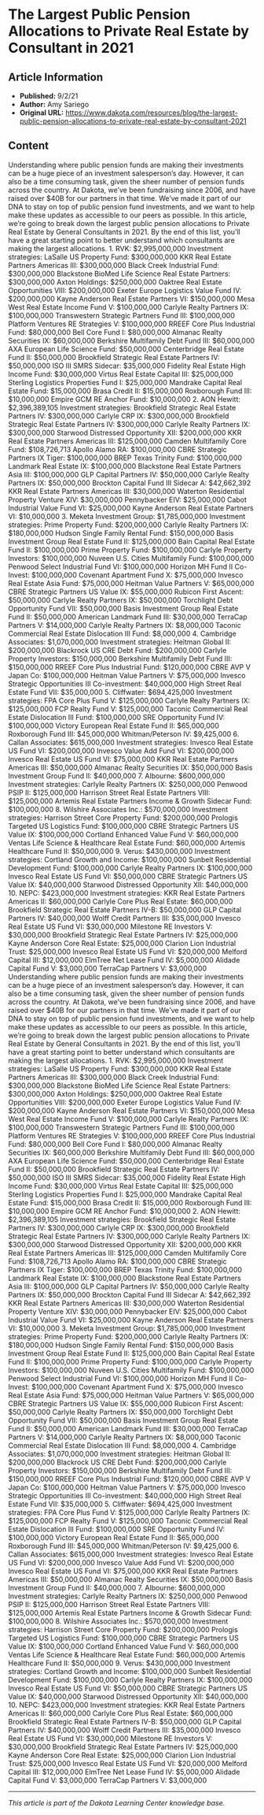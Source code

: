 # The Largest Public Pension Allocations to Private Real Estate by Consultant in 2021

## Article Information
- **Published:** 9/2/21
- **Author:** Amy Sariego
- **Original URL:** https://www.dakota.com/resources/blog/the-largest-public-pension-allocations-to-private-real-estate-by-consultant-2021

## Content

Understanding where public pension funds are making their investments can be a huge piece of an investment salesperson’s day. However, it can also be a time consuming task, given the sheer number of pension funds across the country. At Dakota, we’ve been fundraising since 2006, and have raised over $40B for our partners in that time. We’ve made it part of our DNA to stay on top of public pension fund investments, and we want to help make these updates as accessible to our peers as possible. In this article, we’re going to break down the largest public pension allocations to Private Real Estate by General Consultants in 2021. By the end of this list, you’ll have a great starting point to better understand which consultants are making the largest allocations. 1. RVK: $2,995,000,000 Investment strategies: LaSalle US Property Fund: $300,000,000 KKR Real Estate Partners Americas III: $300,000,000 Black Creek Industrial Fund: $300,000,000 Blackstone BioMed Life Science Real Estate Partners: $300,000,000 Axton Holdings: $250,000,000 Oaktree Real Estate Opportunities VIII: $200,000,000 Exeter Europe Logistics Value Fund IV: $200,000,000 Kayne Anderson Real Estate Partners VI: $150,000,000 Mesa West Real Estate Income Fund V: $100,000,000 Carlyle Realty Partners IX: $100,000,000 Transwestern Strategic Partners Fund III: $100,000,000 Platform Ventures RE Strategies V: $100,000,000 RREEF Core Plus Industrial Fund: $80,000,000 Bell Core Fund I: $80,000,000 Almanac Realty Securities IX: $60,000,000 Berkshire Multifamily Debt Fund III: $60,000,000 AXA European Life Science Fund: $50,000,000 Centerbridge Real Estate Fund II: $50,000,000 Brookfield Strategic Real Estate Partners IV: $50,000,000 ISO III SMRS Sidecar: $35,000,000 Fidelity Real Estate High Income Fund: $30,000,000 Virtus Real Estate Capital III: $25,000,000 Sterling Logistics Properties Fund I: $25,000,000 Mandrake Capital Real Estate Fund: $15,000,000 Brasa Credit II: $15,000,000 Roxborough Fund III: $10,000,000 Empire GCM RE Anchor Fund: $10,000,000 2. AON Hewitt: $2,396,389,105 Investment strategies: Brookfield Strategic Real Estate Partners IV: $300,000,000 Carlyle CRP IX: $300,000,000 Brookfield Strategic Real Estate Partners IV: $300,000,000 Carlyle Realty Partners IX: $300,000,000 Starwood Distressed Opportunity XII: $200,000,000 KKR Real Estate Partners Americas III: $125,000,000 Camden Multifamily Core Fund: $108,726,713 Apollo Alamo RA: $100,000,000 CBRE Strategic Partners IX Tiger: $100,000,000 BREP Texas Trinity Fund: $100,000,000 Landmark Real Estate IX: $100,000,000 Blackstone Real Estate Partners Asia III: $100,000,000 GLP Capital Partners IV: $50,000,000 Carlyle Realty Partners IX: $50,000,000 Brockton Capital Fund III Sidecar A: $42,662,392 KKR Real Estate Partners Americas III: $30,000,000 Waterton Residential Property Venture XIV: $30,000,000 Pennybacker EIV: $25,000,000 Cabot Industrial Value Fund VI: $25,000,000 Kayne Anderson Real Estate Partners VI: $10,000,000 3. Meketa Investment Group: $1,785,000,000 Investment strategies: Prime Property Fund: $200,000,000 Carlyle Realty Partners IX: $180,000,000 Hudson Single Family Rental Fund: $150,000,000 Basis Investment Group Real Estate Fund II: $125,000,000 Bain Capital Real Estate Fund II: $100,000,000 Prime Property Fund: $100,000,000 Carlyle Property Investors: $100,000,000 Nuveen U.S. Cities Multifamily Fund: $100,000,000 Penwood Select Industrial Fund VI: $100,000,000 Horizon MH Fund II Co-Invest: $100,000,000 Covenant Apartment Fund X: $75,000,000 Invesco Real Estate Asia Fund: $75,000,000 Heitman Value Partners V: $65,000,000 CBRE Strategic Partners US Value IX: $55,000,000 Rubicon First Ascent: $50,000,000 Carlyle Realty Partners IX: $50,000,000 Torchlight Debt Opportunity Fund VII: $50,000,000 Basis Investment Group Real Estate Fund II: $50,000,000 American Landmark Fund III: $30,000,000 TerraCap Partners V: $14,000,000 Carlyle Realty Partners IX: $8,000,000 Taconic Commercial Real Estate Dislocation III Fund: $8,000,000 4. Cambridge Associates: $1,070,000,000 Investment strategies: Heitman Global II: $200,000,000 Blackrock US CRE Debt Fund: $200,000,000 Carlyle Property Investors: $150,000,000 Berkshire Multifamily Debt Fund III: $150,000,000 RREEF Core Plus Industrial Fund: $120,000,000 CBRE AVP V Japan Co: $100,000,000 Heitman Value Partners V: $75,000,000 Invesco Strategic Opportunities III Co-investment: $40,000,000 High Street Real Estate Fund VII: $35,000,000 5. Cliffwater: $694,425,000 Investment strategies: FPA Core Plus Fund V: $125,000,000 Carlyle Realty Partners IX: $125,000,000 FCP Realty Fund V: $125,000,000 Taconic Commercial Real Estate Dislocation III Fund: $100,000,000 SRE Opportunity Fund IV: $100,000,000 Victory European Real Estate Fund II: $65,000,000 Roxborough Fund III: $45,000,000 Whitman/Peterson IV: $9,425,000 6. Callan Associates: $615,000,000 Investment strategies: Invesco Real Estate US Fund VI: $200,000,000 Invesco Value Add Fund VI: $200,000,000 Invesco Real Estate US Fund VI: $75,000,000 KKR Real Estate Partners Americas III: $50,000,000 Almanac Realty Securities IX: $50,000,000 Basis Investment Group Fund II: $40,000,000 7. Albourne: $600,000,000 Investment strategies: Carlyle Realty Partners IX: $250,000,000 Penwood PSIP II: $125,000,000 Harrison Street Real Estate Partners VIII: $125,000,000 Artemis Real Estate Partners Income & Growth Sidecar Fund: $100,000,000 8. Wilshire Associates Inc.: $570,000,000 Investment strategies: Harrison Street Core Property Fund: $200,000,000 Prologis Targeted US Logistics Fund: $100,000,000 CBRE Strategic Partners US Value IX: $100,000,000 Cortland Enhanced Value Fund V: $60,000,000 Ventas Life Science & Healthcare Real Estate Fund: $60,000,000 Artemis Healthcare Fund II: $50,000,000 9. Verus: $430,000,000 Investment strategies: Cortland Growth and Income: $100,000,000 Sunbelt Residential Development Fund: $100,000,000 Carlyle Realty Partners IX: $100,000,000 Invesco Real Estate US Fund VI: $50,000,000 CBRE Strategic Partners US Value IX: $40,000,000 Starwood Distressed Opportunity XII: $40,000,000 10. NEPC: $423,000,000 Investment strategies: KKR Real Estate Partners Americas II: $60,000,000 Carlyle Core Plus Real Estate: $60,000,000 Brookfield Strategic Real Estate Partners IV-B: $50,000,000 GLP Capital Partners IV: $40,000,000 Wolff Credit Partners III: $35,000,000 Invesco Real Estate US Fund VI: $30,000,000 Milestone RE Investors V: $30,000,000 Brookfield Strategic Real Estate Partners IV: $25,000,000 Kayne Anderson Core Real Estate: $25,000,000 Clarion Lion Industrial Trust: $25,000,000 Invesco Real Estate US Fund VI: $20,000,000 Melford Capital III: $12,000,000 ElmTree Net Lease Fund IV: $5,000,000 Alidade Capital Fund V: $3,000,000 TerraCap Partners V: $3,000,000 Understanding where public pension funds are making their investments can be a huge piece of an investment salesperson’s day. However, it can also be a time consuming task, given the sheer number of pension funds across the country. At Dakota, we’ve been fundraising since 2006, and have raised over $40B for our partners in that time. We’ve made it part of our DNA to stay on top of public pension fund investments, and we want to help make these updates as accessible to our peers as possible. In this article, we’re going to break down the largest public pension allocations to Private Real Estate by General Consultants in 2021. By the end of this list, you’ll have a great starting point to better understand which consultants are making the largest allocations. 1. RVK: $2,995,000,000 Investment strategies: LaSalle US Property Fund: $300,000,000 KKR Real Estate Partners Americas III: $300,000,000 Black Creek Industrial Fund: $300,000,000 Blackstone BioMed Life Science Real Estate Partners: $300,000,000 Axton Holdings: $250,000,000 Oaktree Real Estate Opportunities VIII: $200,000,000 Exeter Europe Logistics Value Fund IV: $200,000,000 Kayne Anderson Real Estate Partners VI: $150,000,000 Mesa West Real Estate Income Fund V: $100,000,000 Carlyle Realty Partners IX: $100,000,000 Transwestern Strategic Partners Fund III: $100,000,000 Platform Ventures RE Strategies V: $100,000,000 RREEF Core Plus Industrial Fund: $80,000,000 Bell Core Fund I: $80,000,000 Almanac Realty Securities IX: $60,000,000 Berkshire Multifamily Debt Fund III: $60,000,000 AXA European Life Science Fund: $50,000,000 Centerbridge Real Estate Fund II: $50,000,000 Brookfield Strategic Real Estate Partners IV: $50,000,000 ISO III SMRS Sidecar: $35,000,000 Fidelity Real Estate High Income Fund: $30,000,000 Virtus Real Estate Capital III: $25,000,000 Sterling Logistics Properties Fund I: $25,000,000 Mandrake Capital Real Estate Fund: $15,000,000 Brasa Credit II: $15,000,000 Roxborough Fund III: $10,000,000 Empire GCM RE Anchor Fund: $10,000,000 2. AON Hewitt: $2,396,389,105 Investment strategies: Brookfield Strategic Real Estate Partners IV: $300,000,000 Carlyle CRP IX: $300,000,000 Brookfield Strategic Real Estate Partners IV: $300,000,000 Carlyle Realty Partners IX: $300,000,000 Starwood Distressed Opportunity XII: $200,000,000 KKR Real Estate Partners Americas III: $125,000,000 Camden Multifamily Core Fund: $108,726,713 Apollo Alamo RA: $100,000,000 CBRE Strategic Partners IX Tiger: $100,000,000 BREP Texas Trinity Fund: $100,000,000 Landmark Real Estate IX: $100,000,000 Blackstone Real Estate Partners Asia III: $100,000,000 GLP Capital Partners IV: $50,000,000 Carlyle Realty Partners IX: $50,000,000 Brockton Capital Fund III Sidecar A: $42,662,392 KKR Real Estate Partners Americas III: $30,000,000 Waterton Residential Property Venture XIV: $30,000,000 Pennybacker EIV: $25,000,000 Cabot Industrial Value Fund VI: $25,000,000 Kayne Anderson Real Estate Partners VI: $10,000,000 3. Meketa Investment Group: $1,785,000,000 Investment strategies: Prime Property Fund: $200,000,000 Carlyle Realty Partners IX: $180,000,000 Hudson Single Family Rental Fund: $150,000,000 Basis Investment Group Real Estate Fund II: $125,000,000 Bain Capital Real Estate Fund II: $100,000,000 Prime Property Fund: $100,000,000 Carlyle Property Investors: $100,000,000 Nuveen U.S. Cities Multifamily Fund: $100,000,000 Penwood Select Industrial Fund VI: $100,000,000 Horizon MH Fund II Co-Invest: $100,000,000 Covenant Apartment Fund X: $75,000,000 Invesco Real Estate Asia Fund: $75,000,000 Heitman Value Partners V: $65,000,000 CBRE Strategic Partners US Value IX: $55,000,000 Rubicon First Ascent: $50,000,000 Carlyle Realty Partners IX: $50,000,000 Torchlight Debt Opportunity Fund VII: $50,000,000 Basis Investment Group Real Estate Fund II: $50,000,000 American Landmark Fund III: $30,000,000 TerraCap Partners V: $14,000,000 Carlyle Realty Partners IX: $8,000,000 Taconic Commercial Real Estate Dislocation III Fund: $8,000,000 4. Cambridge Associates: $1,070,000,000 Investment strategies: Heitman Global II: $200,000,000 Blackrock US CRE Debt Fund: $200,000,000 Carlyle Property Investors: $150,000,000 Berkshire Multifamily Debt Fund III: $150,000,000 RREEF Core Plus Industrial Fund: $120,000,000 CBRE AVP V Japan Co: $100,000,000 Heitman Value Partners V: $75,000,000 Invesco Strategic Opportunities III Co-investment: $40,000,000 High Street Real Estate Fund VII: $35,000,000 5. Cliffwater: $694,425,000 Investment strategies: FPA Core Plus Fund V: $125,000,000 Carlyle Realty Partners IX: $125,000,000 FCP Realty Fund V: $125,000,000 Taconic Commercial Real Estate Dislocation III Fund: $100,000,000 SRE Opportunity Fund IV: $100,000,000 Victory European Real Estate Fund II: $65,000,000 Roxborough Fund III: $45,000,000 Whitman/Peterson IV: $9,425,000 6. Callan Associates: $615,000,000 Investment strategies: Invesco Real Estate US Fund VI: $200,000,000 Invesco Value Add Fund VI: $200,000,000 Invesco Real Estate US Fund VI: $75,000,000 KKR Real Estate Partners Americas III: $50,000,000 Almanac Realty Securities IX: $50,000,000 Basis Investment Group Fund II: $40,000,000 7. Albourne: $600,000,000 Investment strategies: Carlyle Realty Partners IX: $250,000,000 Penwood PSIP II: $125,000,000 Harrison Street Real Estate Partners VIII: $125,000,000 Artemis Real Estate Partners Income & Growth Sidecar Fund: $100,000,000 8. Wilshire Associates Inc.: $570,000,000 Investment strategies: Harrison Street Core Property Fund: $200,000,000 Prologis Targeted US Logistics Fund: $100,000,000 CBRE Strategic Partners US Value IX: $100,000,000 Cortland Enhanced Value Fund V: $60,000,000 Ventas Life Science & Healthcare Real Estate Fund: $60,000,000 Artemis Healthcare Fund II: $50,000,000 9. Verus: $430,000,000 Investment strategies: Cortland Growth and Income: $100,000,000 Sunbelt Residential Development Fund: $100,000,000 Carlyle Realty Partners IX: $100,000,000 Invesco Real Estate US Fund VI: $50,000,000 CBRE Strategic Partners US Value IX: $40,000,000 Starwood Distressed Opportunity XII: $40,000,000 10. NEPC: $423,000,000 Investment strategies: KKR Real Estate Partners Americas II: $60,000,000 Carlyle Core Plus Real Estate: $60,000,000 Brookfield Strategic Real Estate Partners IV-B: $50,000,000 GLP Capital Partners IV: $40,000,000 Wolff Credit Partners III: $35,000,000 Invesco Real Estate US Fund VI: $30,000,000 Milestone RE Investors V: $30,000,000 Brookfield Strategic Real Estate Partners IV: $25,000,000 Kayne Anderson Core Real Estate: $25,000,000 Clarion Lion Industrial Trust: $25,000,000 Invesco Real Estate US Fund VI: $20,000,000 Melford Capital III: $12,000,000 ElmTree Net Lease Fund IV: $5,000,000 Alidade Capital Fund V: $3,000,000 TerraCap Partners V: $3,000,000

---

*This article is part of the Dakota Learning Center knowledge base.*